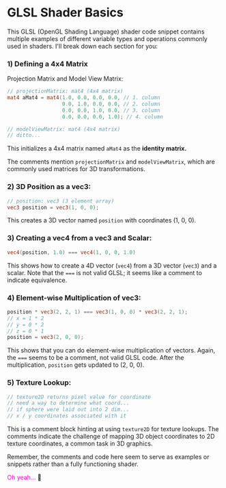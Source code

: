 # GLSL Shader Basics

This GLSL (OpenGL Shading Language) shader code snippet contains multiple examples of different variable types and operations commonly used in shaders. I'll break down each section for you:

### 1) Defining a 4x4 Matrix

Projection Matrix and Model View Matrix:

```glsl
// projectionMatrix: mat4 (4x4 matrix)
mat4 aMat4 = mat4(1.0, 0.0, 0.0, 0.0, // 1. column
                  0.0, 1.0, 0.0, 0.0, // 2. column
                  0.0, 0.0, 1.0, 0.0, // 3. column
                  0.0, 0.0, 0.0, 1.0); // 4. column

// modelViewMatrix: mat4 (4x4 matrix)
// ditto...
```

This initializes a 4x4 matrix named `aMat4` as the **identity matrix.**
    
The comments mention `projectionMatrix` and `modelViewMatrix`, which are commonly used matrices for 3D transformations.

### 2) 3D Position as a vec3:

```glsl
// position: vec3 (3 element array)
vec3 position = vec3(1, 0, 0);
```

This creates a 3D vector named `position` with coordinates (1, 0, 0).

### 3) Creating a vec4 from a vec3 and Scalar:

```glsl
vec4(position, 1.0) === vec4(1, 0, 0, 1.0)
```

This shows how to create a 4D vector (`vec4`) from a 3D vector (`vec3`) and a scalar. Note that the `===` is not valid GLSL; it seems like a comment to indicate equivalence.

### 4) Element-wise Multiplication of vec3:

```glsl
position * vec3(2, 2, 1) === vec3(1, 0, 0) * vec3(2, 2, 1);
// x = 1 * 2// y = 0 * 2// z = 0 * 1
position = vec3(2, 0, 0);
```

This shows that you can do element-wise multiplication of vectors. Again, the `===` seems to be a comment, not valid GLSL code. After the multiplication, `position` gets updated to (2, 0, 0).

### 5) Texture Lookup:

```glsl
// texture2D returns pixel value for coordinate 
// need a way to determine what coord...
// if sphere were laid out into 2 dim...
// x / y coordinates associated with it
```

This is a comment block hinting at using `texture2D` for texture lookups. The comments indicate the challenge of mapping 3D object coordinates to 2D texture coordinates, a common task in 3D graphics.

Remember, the comments and code here seem to serve as examples or snippets rather than a fully functioning shader.

<span style="color:#ff00cc;">Oh yeah...</span> 🥴

<br>

